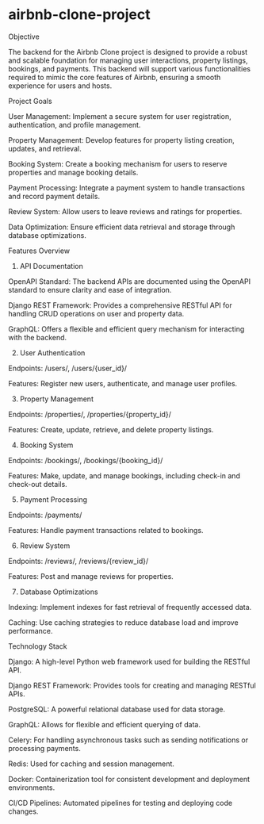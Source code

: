 # airbnb-clone-project
Objective

The backend for the Airbnb Clone project is designed to provide a robust and scalable foundation for managing user interactions, property listings, bookings, and payments. This backend will support various functionalities required to mimic the core features of Airbnb, ensuring a smooth experience for users and hosts.

Project Goals

User Management: Implement a secure system for user registration, authentication, and profile management.

Property Management: Develop features for property listing creation, updates, and retrieval.

Booking System: Create a booking mechanism for users to reserve properties and manage booking details.

Payment Processing: Integrate a payment system to handle transactions and record payment details.

Review System: Allow users to leave reviews and ratings for properties.

Data Optimization: Ensure efficient data retrieval and storage through database optimizations.

 Features Overview
 
1. API Documentation
   
OpenAPI Standard: The backend APIs are documented using the OpenAPI standard to ensure clarity and ease of integration.

Django REST Framework: Provides a comprehensive RESTful API for handling CRUD operations on user and property data.

GraphQL: Offers a flexible and efficient query mechanism for interacting with the backend.

2. User Authentication

Endpoints: /users/, /users/{user_id}/

Features: Register new users, authenticate, and manage user profiles.

3. Property Management

Endpoints: /properties/, /properties/{property_id}/

Features: Create, update, retrieve, and delete property listings.

4. Booking System

Endpoints: /bookings/, /bookings/{booking_id}/

Features: Make, update, and manage bookings, including check-in and check-out details.

5. Payment Processing

Endpoints: /payments/

Features: Handle payment transactions related to bookings.

6. Review System

Endpoints: /reviews/, /reviews/{review_id}/

Features: Post and manage reviews for properties.


7. Database Optimizations
   
Indexing: Implement indexes for fast retrieval of frequently accessed data.

Caching: Use caching strategies to reduce database load and improve performance.

Technology Stack

Django: A high-level Python web framework used for building the RESTful API.

Django REST Framework: Provides tools for creating and managing RESTful APIs.

PostgreSQL: A powerful relational database used for data storage.

GraphQL: Allows for flexible and efficient querying of data.

Celery: For handling asynchronous tasks such as sending notifications or processing payments.

Redis: Used for caching and session management.

Docker: Containerization tool for consistent development and deployment environments.

CI/CD Pipelines: Automated pipelines for testing and deploying code changes.
